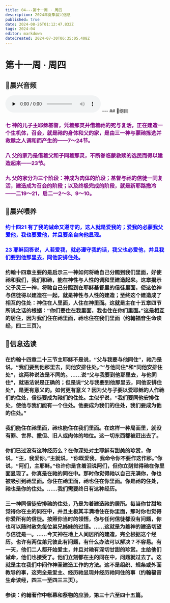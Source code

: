 ```yaml
---
title: 04---第十一周 · 周四
description: 2024年夏季晨兴信息
published: true
date: 2024-08-26T01:12:47.832Z
tags: 2024-04
editor: markdown
dateCreated: 2024-07-30T06:35:05.408Z
---
```


# 第十一周 · 周四
## 🎵晨兴音频
<audio id="audio" controls="" preload="none">
      <source id="mp3" src="/2024-04/week11/week11day4.mp3">
</audio>
---
## 📖纲目

### <font color=purple>七    神的儿子主耶稣基督，凭着那灵并借着祂的死与复活，正在建造一个生机体，召会，就是祂的身体和父的家，是由三一神与蒙祂拣选并救赎之人调和而产生的——7～24节。</font>

### <font color=purple>八    父的家乃是借着父和子同着那灵，不断眷临蒙救赎的选民而得以建造起来——23节。</font>

### <font color=purple>九    父的家分为三个阶段：神成为肉体的阶段；基督与祂的信徒一同复活，建造成为召会的阶段；以及终极完成的阶段，就是新耶路撒冷——二19～21，启二一2～3、9～10。</font>

## 📖晨兴喂养

### <font color=blue>约十四21    有了我的诫命又遵守的，这人就是爱我的；爱我的必蒙我父爱他，我也要爱他，并且要亲自向他显现。</font>

### <font color=blue>23    耶稣回答说，人若爱我，就必遵守我的话，我父也必爱他，并且我们要到他那里去，同他安排住处。</font>

### 约翰十四章主要的是启示三一神如何将祂自己分赐到我们里面，好使祂和我们，我们和祂，能在神性与人性的调和里建造起来。这章揭示父子灵三一神，将祂自己分赐到在耶稣基督里的信徒里面，使这位神与信徒得以建造在一起，就是神性与人性的建造；至终这个建造成了相互的住处：神住在人里面，人住在神里面。这就是主在十五章四节所说之话的根据：“你们要住在我里面，我也住在你们里面。”这是相互的居住，因为我们住在祂里面，祂也住在我们里面（约翰福音生命读经，四二三页）。

## 📖信息选读

### 在约翰十四章二十三节主耶稣不是说，“父与我要与他同住”，祂乃是说，“我们要到他那里去，同他安排住处。”“与他同住”和“同他安排住处”，这两种说法是不同的。……说“父与我要到他那里去，与他同住”，就语法说是正确的；但是说“父与我要到他那里去，同他安排住处”，是更有意义的。如何更有意义？因为父与子要以爱耶稣的人作祂们的住处，信徒要成为祂们的住处。主似乎说，“我们要同他安排住处，使他与我们能有一个住处。他要成为我们的住处，我们要成为他的住处。”

### 我们能住在祂里面，祂也能住在我们里面。在这样一种局面里，就没有罪、世界、撒但、旧人或肉体的地位。这一切东西都被赶出去了。

### 你们已过没有这种经历么？在你深处对主耶稣有甜美的珍赏，你说，“主，我爱你。”主就说，“你既爱我，我命令你不要作这作那。”你说，“阿们，主耶稣。”也许你是含着泪说阿们，但你立刻觉得祂在你里面显现了。你真是在祂的同在中。那时你觉得祂以自己充满你，你也被吸引到祂里面。你住在祂里面，祂也住在你里面。你是祂的住处，祂也是你的住处。……我们需要终日有这种经历。

### 三一神同信徒安排祂的住处，乃是为着建造祂的居所。每当你甘甜地觉得你在主的同在中，并且主极其丰满地住在你里面，那时你也觉得你爱所有的信徒。按照你当时的领悟，你与任何信徒都没有问题，你也可以随时赦免每位弟兄姊妹的过错。……这就是为着神的建造切望与信徒是一。……今天神在地上人间居所的建造，完全根据这个经历。也许有两位弟兄彼此有问题，有什么办法可以解决？不容易。有一天，他们二人都开始爱主，并且对祂有深切甘甜的珍赏。主给他们诫命，他们也接受了。他们立刻都在主的同在中，问题就过去了。这就是主在我们中间作神圣建造工作的方法。这不是组织、规条或外面教导的事，这完全是爱主、经历祂显现并经历祂同住的事（约翰福音生命读经，四三一至四三三页）。

### 参读：约翰著作中帐幕和祭物的应验，第三十六至四十五篇。

<!-- Google tag (gtag.js) -->
<script async src="https://www.googletagmanager.com/gtag/js?id=G-1P8709Z16T"></script>
<script>
  window.dataLayer = window.dataLayer || [];
  function gtag(){dataLayer.push(arguments);}
  gtag('js', new Date());

  gtag('config', 'G-1P8709Z16T');
</script>